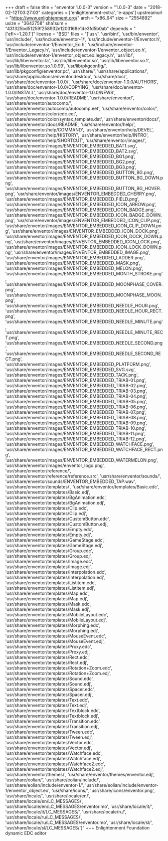 +++
draft = false
title = "enventor 1.0.0-3"
version = "1.0.0-3"
date = "2018-02-12T03:27:03"
categories = ['enlightenment-extra', 'e-apps']
upstreamurl = "https://www.enlightenment.org/"
arch = "x86_64"
size = "2554892"
usize = "3642758"
sha1sum = "431325bd51259f258932e1203168e1de3fd5b0ab"
depends = "['efl>=1.20.1']"
license = "BSD"
files = "['usr/', 'usr/bin/', 'usr/bin/enventor', 'usr/include/', 'usr/include/enventor-1/', 'usr/include/enventor-1/Enventor.h', 'usr/include/enventor-1/Enventor_Eo.h', 'usr/include/enventor-1/Enventor_Legacy.h', 'usr/include/enventor-1/enventor_object.eo.h', 'usr/include/enventor-1/enventor_object.eo.legacy.h', 'usr/lib/', 'usr/lib/libenventor.la', 'usr/lib/libenventor.so', 'usr/lib/libenventor.so.1', 'usr/lib/libenventor.so.1.0.99', 'usr/lib/pkgconfig/', 'usr/lib/pkgconfig/enventor.pc', 'usr/share/', 'usr/share/applications/', 'usr/share/applications/enventor.desktop', 'usr/share/doc/', 'usr/share/doc/enventor-1.0.0/', 'usr/share/doc/enventor-1.0.0/AUTHORS', 'usr/share/doc/enventor-1.0.0/COPYING', 'usr/share/doc/enventor-1.0.0/INSTALL', 'usr/share/doc/enventor-1.0.0/NEWS', 'usr/share/doc/enventor-1.0.0/README', 'usr/share/enventor/', 'usr/share/enventor/autocomp/', 'usr/share/enventor/autocomp/autocomp.eet', 'usr/share/enventor/color/', 'usr/share/enventor/color/edc.eet', 'usr/share/enventor/color/syntax_template.dat', 'usr/share/enventor/docs/', 'usr/share/enventor/docs/README', 'usr/share/enventor/help/', 'usr/share/enventor/help/COMMAND', 'usr/share/enventor/help/DEVEL', 'usr/share/enventor/help/HISTORY', 'usr/share/enventor/help/INTRO', 'usr/share/enventor/help/SHORTCUT', 'usr/share/enventor/images/', 'usr/share/enventor/images/ENVENTOR_EMBEDDED_BAT1.svg', 'usr/share/enventor/images/ENVENTOR_EMBEDDED_BAT2.svg', 'usr/share/enventor/images/ENVENTOR_EMBEDDED_BG1.png', 'usr/share/enventor/images/ENVENTOR_EMBEDDED_BG2.png', 'usr/share/enventor/images/ENVENTOR_EMBEDDED_BG3.png', 'usr/share/enventor/images/ENVENTOR_EMBEDDED_BUTTON_BG.png', 'usr/share/enventor/images/ENVENTOR_EMBEDDED_BUTTON_BG_DOWN.png', 'usr/share/enventor/images/ENVENTOR_EMBEDDED_BUTTON_BG_HOVER.png', 'usr/share/enventor/images/ENVENTOR_EMBEDDED_CHERRY.png', 'usr/share/enventor/images/ENVENTOR_EMBEDDED_FIELD.png', 'usr/share/enventor/images/ENVENTOR_EMBEDDED_ICON_ARROW.png', 'usr/share/enventor/images/ENVENTOR_EMBEDDED_ICON_BADGE.png', 'usr/share/enventor/images/ENVENTOR_EMBEDDED_ICON_BADGE_DOWN.png', 'usr/share/enventor/images/ENVENTOR_EMBEDDED_ICON_CLIP.png', 'usr/share/enventor/images/ENVENTOR_EMBEDDED_ICON_CLIP_DOWN.png', 'usr/share/enventor/images/ENVENTOR_EMBEDDED_ICON_DOCK.png', 'usr/share/enventor/images/ENVENTOR_EMBEDDED_ICON_DOCK_DOWN.png', 'usr/share/enventor/images/ENVENTOR_EMBEDDED_ICON_LOCK.png', 'usr/share/enventor/images/ENVENTOR_EMBEDDED_ICON_LOCK_DOWN.png', 'usr/share/enventor/images/ENVENTOR_EMBEDDED_IMAGE.png', 'usr/share/enventor/images/ENVENTOR_EMBEDDED_LADDER.png', 'usr/share/enventor/images/ENVENTOR_EMBEDDED_MASK.png', 'usr/share/enventor/images/ENVENTOR_EMBEDDED_MELON.png', 'usr/share/enventor/images/ENVENTOR_EMBEDDED_MONTH_STROKE.png', 'usr/share/enventor/images/ENVENTOR_EMBEDDED_MOONPHASE_COVER.png', 'usr/share/enventor/images/ENVENTOR_EMBEDDED_MOONPHASE_MOON.png', 'usr/share/enventor/images/ENVENTOR_EMBEDDED_NEEDLE_HOUR.png', 'usr/share/enventor/images/ENVENTOR_EMBEDDED_NEEDLE_HOUR_RECT.png', 'usr/share/enventor/images/ENVENTOR_EMBEDDED_NEEDLE_MINUTE.png', 'usr/share/enventor/images/ENVENTOR_EMBEDDED_NEEDLE_MINUTE_RECT.png', 'usr/share/enventor/images/ENVENTOR_EMBEDDED_NEEDLE_SECOND.png', 'usr/share/enventor/images/ENVENTOR_EMBEDDED_NEEDLE_SECOND_RECT.png', 'usr/share/enventor/images/ENVENTOR_EMBEDDED_PLATFORM.png', 'usr/share/enventor/images/ENVENTOR_EMBEDDED_SVG.svg', 'usr/share/enventor/images/ENVENTOR_EMBEDDED_TACK.png', 'usr/share/enventor/images/ENVENTOR_EMBEDDED_TRIAB-01.png', 'usr/share/enventor/images/ENVENTOR_EMBEDDED_TRIAB-02.png', 'usr/share/enventor/images/ENVENTOR_EMBEDDED_TRIAB-03.png', 'usr/share/enventor/images/ENVENTOR_EMBEDDED_TRIAB-04.png', 'usr/share/enventor/images/ENVENTOR_EMBEDDED_TRIAB-05.png', 'usr/share/enventor/images/ENVENTOR_EMBEDDED_TRIAB-06.png', 'usr/share/enventor/images/ENVENTOR_EMBEDDED_TRIAB-07.png', 'usr/share/enventor/images/ENVENTOR_EMBEDDED_TRIAB-08.png', 'usr/share/enventor/images/ENVENTOR_EMBEDDED_TRIAB-09.png', 'usr/share/enventor/images/ENVENTOR_EMBEDDED_TRIAB-10.png', 'usr/share/enventor/images/ENVENTOR_EMBEDDED_TRIAB-11.png', 'usr/share/enventor/images/ENVENTOR_EMBEDDED_TRIAB-12.png', 'usr/share/enventor/images/ENVENTOR_EMBEDDED_WATCHFACE.png', 'usr/share/enventor/images/ENVENTOR_EMBEDDED_WATCHFACE_RECT.png', 'usr/share/enventor/images/ENVENTOR_EMBEDDED_WATERMELON.png', 'usr/share/enventor/images/enventor_logo.png', 'usr/share/enventor/reference/', 'usr/share/enventor/reference/reference.src', 'usr/share/enventor/sounds/', 'usr/share/enventor/sounds/ENVENTOR_EMBEDDED_TAP.wav', 'usr/share/enventor/templates/', 'usr/share/enventor/templates/Basic.edc', 'usr/share/enventor/templates/Basic.edj', 'usr/share/enventor/templates/BgAnimation.edc', 'usr/share/enventor/templates/BgAnimation.edj', 'usr/share/enventor/templates/Clip.edc', 'usr/share/enventor/templates/Clip.edj', 'usr/share/enventor/templates/CustomButton.edc', 'usr/share/enventor/templates/CustomButton.edj', 'usr/share/enventor/templates/Empty.edc', 'usr/share/enventor/templates/Empty.edj', 'usr/share/enventor/templates/GameStage.edc', 'usr/share/enventor/templates/GameStage.edj', 'usr/share/enventor/templates/Group.edc', 'usr/share/enventor/templates/Group.edj', 'usr/share/enventor/templates/Image.edc', 'usr/share/enventor/templates/Image.edj', 'usr/share/enventor/templates/Interpolation.edc', 'usr/share/enventor/templates/Interpolation.edj', 'usr/share/enventor/templates/Listitem.edc', 'usr/share/enventor/templates/Listitem.edj', 'usr/share/enventor/templates/Map.edc', 'usr/share/enventor/templates/Map.edj', 'usr/share/enventor/templates/Mask.edc', 'usr/share/enventor/templates/Mask.edj', 'usr/share/enventor/templates/MobileLayout.edc', 'usr/share/enventor/templates/MobileLayout.edj', 'usr/share/enventor/templates/Morphing.edc', 'usr/share/enventor/templates/Morphing.edj', 'usr/share/enventor/templates/MouseEvent.edc', 'usr/share/enventor/templates/MouseEvent.edj', 'usr/share/enventor/templates/Proxy.edc', 'usr/share/enventor/templates/Proxy.edj', 'usr/share/enventor/templates/Rect.edc', 'usr/share/enventor/templates/Rect.edj', 'usr/share/enventor/templates/Rotation+Zoom.edc', 'usr/share/enventor/templates/Rotation+Zoom.edj', 'usr/share/enventor/templates/Sound.edc', 'usr/share/enventor/templates/Sound.edj', 'usr/share/enventor/templates/Spacer.edc', 'usr/share/enventor/templates/Spacer.edj', 'usr/share/enventor/templates/Text.edc', 'usr/share/enventor/templates/Text.edj', 'usr/share/enventor/templates/Textblock.edc', 'usr/share/enventor/templates/Textblock.edj', 'usr/share/enventor/templates/Transition.edc', 'usr/share/enventor/templates/Transition.edj', 'usr/share/enventor/templates/Tween.edc', 'usr/share/enventor/templates/Tween.edj', 'usr/share/enventor/templates/Vector.edc', 'usr/share/enventor/templates/Vector.edj', 'usr/share/enventor/templates/Watchface.edc', 'usr/share/enventor/templates/Watchface.edj', 'usr/share/enventor/templates/Watchface2.edc', 'usr/share/enventor/templates/Watchface2.edj', 'usr/share/enventor/themes/', 'usr/share/enventor/themes/enventor.edj', 'usr/share/eolian/', 'usr/share/eolian/include/', 'usr/share/eolian/include/enventor-1/', 'usr/share/eolian/include/enventor-1/enventor_object.eo', 'usr/share/icons/', 'usr/share/icons/enventor.png', 'usr/share/locale/', 'usr/share/locale/en/', 'usr/share/locale/en/LC_MESSAGES/', 'usr/share/locale/en/LC_MESSAGES/enventor.mo', 'usr/share/locale/it/', 'usr/share/locale/it/LC_MESSAGES/', 'usr/share/locale/ru/', 'usr/share/locale/ru/LC_MESSAGES/', 'usr/share/locale/ru/LC_MESSAGES/enventor.mo', 'usr/share/locale/sl/', 'usr/share/locale/sl/LC_MESSAGES/']"
+++
Enlightenment Foundation dynamic EDC editor